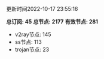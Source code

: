 更新时间2022-10-17 23:55:16

**总订阅: 45**
**总节点: 2177**
**有效节点: 281**
- v2ray节点: 145
- ss节点: 113
- trojan节点: 23
